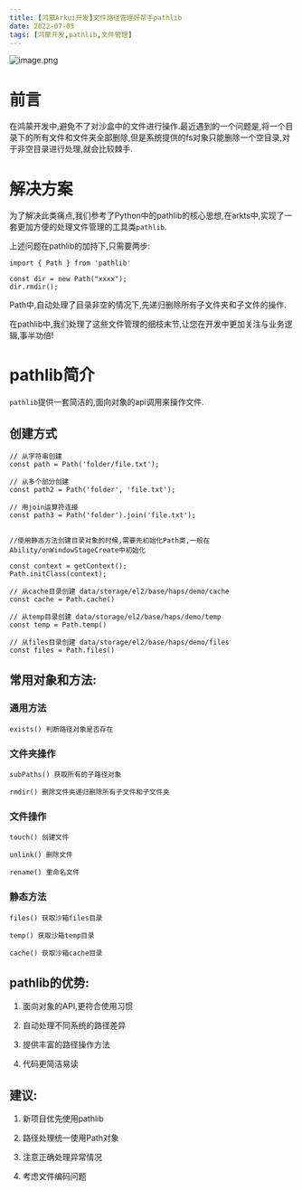 ```yaml
---
title: [鸿蒙Arkui开发]文件路径管理好帮手pathlib
date: 2022-07-05 
tags: [鸿蒙开发,pathlib,文件管理]
---
```


![image.png](https://raw.gitcode.com/user-images/assets/5027920/5e8c4bf3-f19b-42c0-a06c-5ca0191bfc7f/image.png 'image.png')
# 前言
在鸿蒙开发中,避免不了对沙盒中的文件进行操作.最近遇到的一个问题是,将一个目录下的所有文件和文件夹全部删除,但是系统提供的fs对象只能删除一个空目录,对于非空目录进行处理,就会比较棘手.

# 解决方案
为了解决此类痛点,我们参考了Python中的pathlib的核心思想,在arkts中,实现了一套更加方便的处理文件管理的工具类`pathlib`.

上述问题在pathlib的加持下,只需要两步:
```
import { Path } from 'pathlib'

const dir = new Path("xxxx");
dir.rmdir();
```
Path中,自动处理了目录非空的情况下,先递归删除所有子文件夹和子文件的操作.

在pathlib中,我们处理了这些文件管理的细枝末节,让您在开发中更加关注与业务逻辑,事半功倍!

# pathlib简介

`pathlib`提供一套简洁的,面向对象的api调用来操作文件.

## 创建方式
```
// 从字符串创建
const path = Path('folder/file.txt');

// 从多个部分创建
const path2 = Path('folder', 'file.txt');

// 用join运算符连接
const path3 = Path('folder').join('file.txt');


//使用静态方法创建目录对象的时候,需要先初始化Path类,一般在Ability/onWindowStageCreate中初始化

const context = getContext();
Path.initClass(context);

// 从cache目录创建 data/storage/el2/base/haps/demo/cache
const cache = Path.cache()

// 从temp目录创建 data/storage/el2/base/haps/demo/temp
const temp = Path.temp()

// 从files目录创建 data/storage/el2/base/haps/demo/files
const files = Path.files()
```

## 常用对象和方法:

### 通用方法
`exists() 判断路径对象是否存在`

### 文件夹操作
`subPaths() 获取所有的子路径对象`

`rmdir() 删除文件夹递归删除所有子文件和子文件夹`

### 文件操作
`touch() 创建文件`

`unlink() 删除文件`

`rename() 重命名文件`

### 静态方法
`files() 获取沙箱files目录`

`temp() 获取沙箱temp目录`

`cache() 获取沙箱cache目录`

## pathlib的优势:

1.  面向对象的API,更符合使用习惯

2.  自动处理不同系统的路径差异

3.  提供丰富的路径操作方法

4.  代码更简洁易读

## 建议:

1.  新项目优先使用pathlib

2.  路径处理统一使用Path对象

3.  注意正确处理异常情况

4.  考虑文件编码问题




